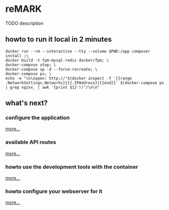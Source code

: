 # reMARK

TODO description

## howto to run it local in 2 minutes

```
docker run --rm --interactive --tty --volume $PWD:/app composer install ;\
docker build -t fpm-mysql-redis docker/fpm; \
docker-compose stop; \
docker-compose up -d --force-recreate; \
docker-compose ps; \
echo -e "\n\nopen: http://"$(docker inspect -f '{{range .NetworkSettings.Networks}}{{.IPAddress}}{{end}}' $(docker-compose ps | grep nginx_ | awk '{print $1}'))"/\n\n"
```

## what's next?

### configure the application

[more...](documentation/config.md)

### available API routes

[more...](documentation/routes.md)

### howto use the development tools with the container

[more...](documentation/tools.md)

### howto configure your webserver for it

[more...](https://www.slimframework.com/docs/start/web-servers.html)

